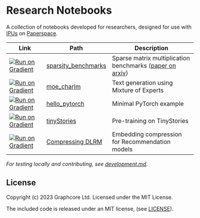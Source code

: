 # Research Notebooks

A collection of notebooks developed for researchers, designed for use with [IPUs](https://www.graphcore.ai/bow-processors) on [Paperspace](https://www.paperspace.com/gradient/notebooks).

| Link | Path | Description |
| --- | --- | --- |
| [![Run on Gradient](https://assets.paperspace.io/img/gradient-badge.svg)](https://console.paperspace.com/github/graphcore-research/notebooks?container=graphcore%2Fpytorch-jupyter%3A3.2.0-ubuntu-20.04&machine=Free-IPU-POD4&file=%2Fsparsity_benchmarks%2FSpMM.ipynb) | [sparsity_benchmarks](sparsity_benchmarks/SpMM.ipynb) | Sparse matrix multiplication benchmarks ([paper on arxiv](https://arxiv.org/abs/2303.16999)) |
| [![Run on Gradient](https://assets.paperspace.io/img/gradient-badge.svg)](https://console.paperspace.com/github/graphcore-research/notebooks?container=graphcore%2Fpytorch-jupyter%3A3.2.0-ubuntu-20.04&machine=Free-IPU-POD4&file=%2Fmoe_charlm%2FMoeCharLM.ipynb) | [moe_charlm](moe_charlm/MoeCharLM.ipynb) | Text generation using Mixture of Experts |
| [![Run on Gradient](https://assets.paperspace.io/img/gradient-badge.svg)](https://console.paperspace.com/github/graphcore-research/notebooks?container=graphcore%2Fpytorch-jupyter%3A3.2.0-ubuntu-20.04&machine=Free-IPU-POD4&file=%2Fhello_pytorch%2FHelloPyTorch.ipynb) | [hello_pytorch](hello_pytorch/HelloPyTorch.ipynb) | Minimal PyTorch example |
| [![Run on Gradient](https://assets.paperspace.io/img/gradient-badge.svg)](https://ipu.dev/ONUom8) | [tinyStories](tinyStories/TinyStories.ipynb) | Pre-training on TinyStories |
| [![Run on Gradient](https://assets.paperspace.io/img/gradient-badge.svg)](https://console.paperspace.com/github/graphcore-research/notebooks?container=graphcore%2Fpytorch-jupyter%3A3.3.0-ubuntu-20.04-20230703&machine=Free-IPU-POD4&file=%2Fcompressed_DLRM%2FCompressedDLRM.ipynb) | [Compressing DLRM](compressed_DLRM/CompressedDLRM.ipynb) | Embedding compression for Recommendation models |

_For testing locally and contributing, see [development.md](.dev/development.md)._

## License

Copyright (c) 2023 Graphcore Ltd. Licensed under the MIT License.

The included code is released under an MIT license, (see [LICENSE](LICENSE)).
